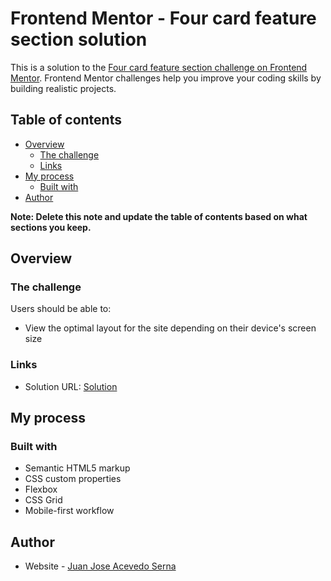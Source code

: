 # Frontend Mentor - Four card feature section solution

This is a solution to the [Four card feature section challenge on Frontend Mentor](https://www.frontendmentor.io/challenges/four-card-feature-section-weK1eFYK). Frontend Mentor challenges help you improve your coding skills by building realistic projects. 

## Table of contents

- [Overview](#overview)
  - [The challenge](#the-challenge)
  - [Links](#links)
- [My process](#my-process)
  - [Built with](#built-with)
- [Author](#author)

**Note: Delete this note and update the table of contents based on what sections you keep.**

## Overview

### The challenge

Users should be able to:

- View the optimal layout for the site depending on their device's screen size

### Links

- Solution URL: [Solution](https://jacevedos.github.io/card-section/)


## My process

### Built with

- Semantic HTML5 markup
- CSS custom properties
- Flexbox
- CSS Grid
- Mobile-first workflow

## Author

- Website - [Juan Jose Acevedo Serna](https://github.com/jacevedos)


